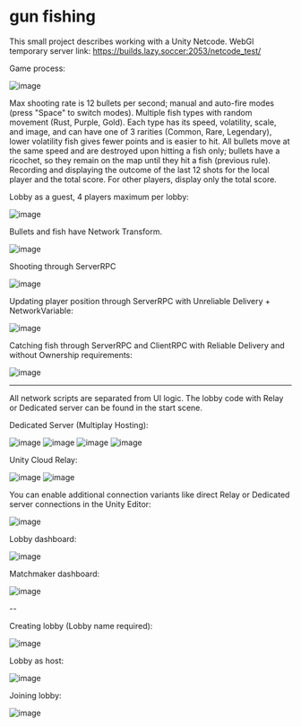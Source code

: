 # gun fishing

This small project describes working with a Unity Netcode.
WebGl temporary server link: https://builds.lazy.soccer:2053/netcode_test/

Game process:

![image](https://github.com/user-attachments/assets/600ad8a3-6953-4053-897f-4e065ec8be94)


Max shooting rate is 12 bullets per second; manual and auto-fire modes (press "Space" to switch modes).
Multiple fish types with random movement (Rust, Purple, Gold). Each type has its speed, volatility, scale, and image, and can have one of 3 rarities (Common, Rare, Legendary), lower volatility fish gives fewer points and is easier to hit.
All bullets move at the same speed and are destroyed upon hitting a fish only; bullets have a ricochet, so they remain on the map until they hit a fish (previous rule).
Recording and displaying the outcome of the last 12 shots for the local player and the total score. For other players, display only the total score.

Lobby as a guest, 4 players maximum per lobby:

![image](https://github.com/user-attachments/assets/b8286d22-f187-477e-a737-915b80da209e)


Bullets and fish have Network Transform.

![image](https://github.com/user-attachments/assets/36015edc-f51e-4ef6-950c-8b804b35d062)


Shooting through ServerRPC

![image](https://github.com/user-attachments/assets/91622d36-1935-490d-a71a-970d205c714b)


Updating player position through ServerRPC with Unreliable Delivery + NetworkVariable<Vector2>:

![image](https://github.com/user-attachments/assets/fa4a7133-14e1-4f28-9986-c70d6cd52496)


Catching fish through ServerRPC and ClientRPC with Reliable Delivery and without Ownership requirements:

![image](https://github.com/user-attachments/assets/3cdcec18-ed85-458f-b3a5-ad222d6e8ff8)

---

All network scripts are separated from UI logic. The lobby code with Relay or Dedicated server can be found in the start scene.

Dedicated Server (Multiplay Hosting):

![image](https://github.com/user-attachments/assets/09a3d4ee-194d-4085-b790-50dc956c0ce5)
![image](https://github.com/user-attachments/assets/07edde31-860e-441e-9aaa-09fa81161dba)
![image](https://github.com/user-attachments/assets/7d9a11ce-e6c7-4637-b93e-569c771419db)
![image](https://github.com/user-attachments/assets/092fbd4a-b57a-42df-8e1f-4a7e8902af54)


Unity Cloud Relay:

![image](https://github.com/user-attachments/assets/07724f41-de61-409a-9e2e-3df765d03d4f)
![image](https://github.com/user-attachments/assets/156db46c-31aa-4183-ae77-f146b5011a0b)


You can enable additional connection variants like direct Relay or Dedicated server connections in the Unity Editor:

![image](https://github.com/user-attachments/assets/ef6bf5c7-043e-46ed-8c67-d469632606a1)


Lobby dashboard:

![image](https://github.com/user-attachments/assets/a3d55fa1-42c1-4b9f-adf7-05d4769b054b)


Matchmaker dashboard:

![image](https://github.com/user-attachments/assets/2a57cd93-70de-4df9-b6cd-233b6888e0e6)


--


Creating lobby (Lobby name required):

![image](https://github.com/user-attachments/assets/f3078958-a3de-4e55-bf92-25e15209361d)


Lobby as host:

![image](https://github.com/user-attachments/assets/f002655e-f57b-4e66-bc96-b0f08f0e8571)

Joining lobby:

![image](https://github.com/user-attachments/assets/e3da7bec-d51b-41fa-b84e-e71481e636ad)


